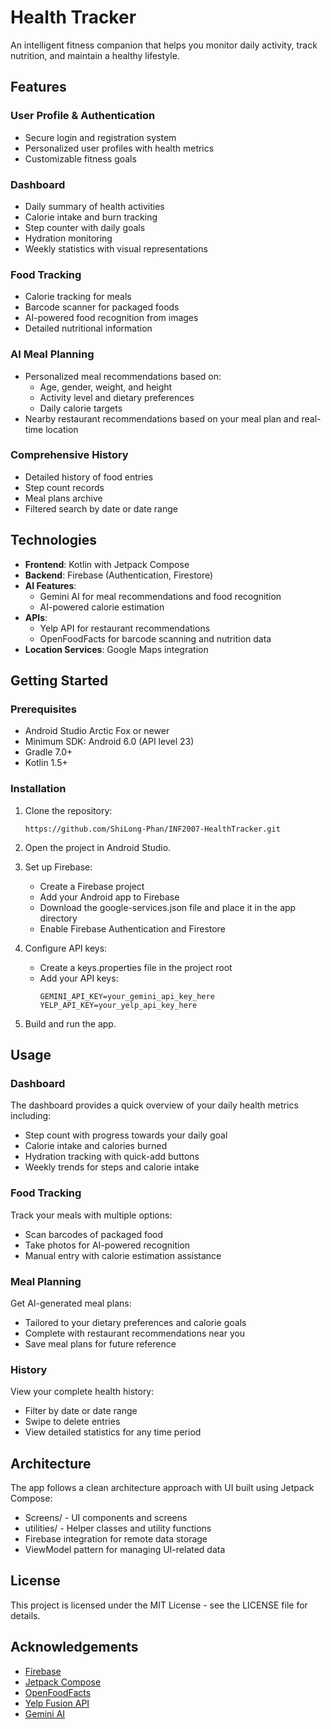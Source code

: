 # Health Tracker

An intelligent fitness companion that helps you monitor daily activity, track nutrition, and maintain a healthy lifestyle.

## Features

### User Profile & Authentication
- Secure login and registration system
- Personalized user profiles with health metrics
- Customizable fitness goals

### Dashboard
- Daily summary of health activities
- Calorie intake and burn tracking
- Step counter with daily goals
- Hydration monitoring
- Weekly statistics with visual representations

### Food Tracking
- Calorie tracking for meals
- Barcode scanner for packaged foods
- AI-powered food recognition from images
- Detailed nutritional information

### AI Meal Planning
- Personalized meal recommendations based on:
  - Age, gender, weight, and height
  - Activity level and dietary preferences
  - Daily calorie targets
- Nearby restaurant recommendations based on your meal plan and real-time location

### Comprehensive History
- Detailed history of food entries
- Step count records
- Meal plans archive
- Filtered search by date or date range

## Technologies

- **Frontend**: Kotlin with Jetpack Compose
- **Backend**: Firebase (Authentication, Firestore)
- **AI Features**:
  - Gemini AI for meal recommendations and food recognition
  - AI-powered calorie estimation
- **APIs**:
  - Yelp API for restaurant recommendations
  - OpenFoodFacts for barcode scanning and nutrition data
- **Location Services**: Google Maps integration

## Getting Started

### Prerequisites
- Android Studio Arctic Fox or newer
- Minimum SDK: Android 6.0 (API level 23)
- Gradle 7.0+
- Kotlin 1.5+

### Installation

1. Clone the repository:
   ```
   https://github.com/ShiLong-Phan/INF2007-HealthTracker.git
   ```

2. Open the project in Android Studio.

3. Set up Firebase:
   - Create a Firebase project
   - Add your Android app to Firebase
   - Download the google-services.json file and place it in the app directory
   - Enable Firebase Authentication and Firestore

4. Configure API keys:
   - Create a keys.properties file in the project root
   - Add your API keys:
     ```
     GEMINI_API_KEY=your_gemini_api_key_here
     YELP_API_KEY=your_yelp_api_key_here
     ```

5. Build and run the app.

## Usage

### Dashboard
The dashboard provides a quick overview of your daily health metrics including:
- Step count with progress towards your daily goal
- Calorie intake and calories burned
- Hydration tracking with quick-add buttons
- Weekly trends for steps and calorie intake

### Food Tracking
Track your meals with multiple options:
- Scan barcodes of packaged food
- Take photos for AI-powered recognition
- Manual entry with calorie estimation assistance

### Meal Planning
Get AI-generated meal plans:
- Tailored to your dietary preferences and calorie goals
- Complete with restaurant recommendations near you
- Save meal plans for future reference

### History
View your complete health history:
- Filter by date or date range
- Swipe to delete entries
- View detailed statistics for any time period

## Architecture
The app follows a clean architecture approach with UI built using Jetpack Compose:
- Screens/ - UI components and screens
- utilities/ - Helper classes and utility functions
- Firebase integration for remote data storage
- ViewModel pattern for managing UI-related data

## License
This project is licensed under the MIT License - see the LICENSE file for details.

## Acknowledgements
- [Firebase](https://firebase.google.com/)
- [Jetpack Compose](https://developer.android.com/jetpack/compose)
- [OpenFoodFacts](https://world.openfoodfacts.org/)
- [Yelp Fusion API](https://www.yelp.com/developers/documentation/v3)
- [Gemini AI](https://ai.google.dev/)
